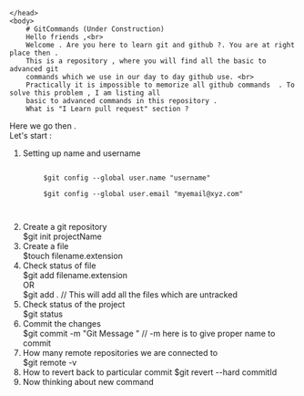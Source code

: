 <html>
	<head>

	</head>
	<body>
		# GitCommands (Under Construction)
		Hello friends ,<br> 
		Welcome . Are you here to learn git and github ?. You are at right place then . 
		This is a repository , where you will find all the basic to advanced git 
		commands which we use in our day to day github use. <br>
		Practically it is impossible to memorize all github commands  . To solve this problem , I am listing all 
		basic to advanced commands in this repository . 
		What is "I Learn pull request" section ?

Here we go then . <br>
Let's start : <br>
1) Setting up name and username<br>
	<pre><code> 
		$git config --global user.name "username" <br>
		$git config --global user.email "myemail@xyz.com" <br>
	</code></pre> 
2) Create a git repository <br>
	$git init projectName<br>
3) Create a file <br>
	$touch filename.extension<br> 
4) Check status of file <br>
	$git add filename.extension<br>
	OR <br>
	$git add .  // This will add all the files which are untracked<br> 
5) Check status of the project <br>
	$git status  <br>
6) Commit the changes<br> 
	$git commit -m "Git Message " // -m here is to give proper name to commit<br>
7) How many remote repositories we are connected to <br>
	$git remote -v <br>
8)	How to revert back to particular commit 
	$git revert --hard commitId
9) Now thinking about new command 
	</body> 
</html>
